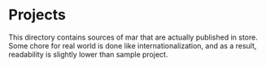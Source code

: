 # Projects

This directory contains sources of mar that are actually published in store.
Some chore for real world is done like internationalization, and as a result, readability is slightly lower than sample project.
